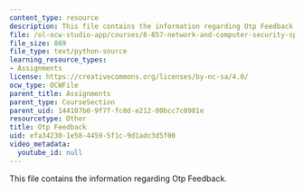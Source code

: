 ```yaml
---
content_type: resource
description: This file contains the information regarding Otp Feedback.
file: /ol-ocw-studio-app/courses/6-857-network-and-computer-security-spring-2014/efa342301e5844595f1c9d1adc3d5f00_otp-feedback.py
file_size: 869
file_type: text/python-source
learning_resource_types:
- Assignments
license: https://creativecommons.org/licenses/by-nc-sa/4.0/
ocw_type: OCWFile
parent_title: Assignments
parent_type: CourseSection
parent_uid: 144107b0-9f7f-fc0d-e212-00bcc7c0981e
resourcetype: Other
title: Otp Feedback
uid: efa34230-1e58-4459-5f1c-9d1adc3d5f00
video_metadata:
  youtube_id: null
---
```

This file contains the information regarding Otp Feedback.